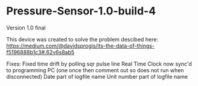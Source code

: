 # Pressure-Sensor-1.0-build-4
Version 1.0 final

This device was created to solve the problem descibed here:
https://medium.com/@davidsprogis/its-the-data-of-things-f5196888b1c3#.62v6s8ab5

Fixes:
Fixed time drift by polling sqr pulse line
Real Time Clock now sync'd to programming PC (one once then comment out so does not run when disconnected)
Date part of logfile name
Unit number part of logfile name
